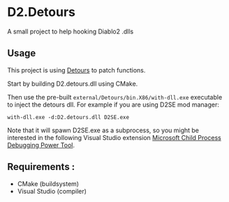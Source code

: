 # D2.Detours

A small project to help hooking Diablo2 .dlls

## Usage

This project is using [Detours](https://github.com/microsoft/Detours) to patch functions.

Start by building D2.detours.dll using CMake.

Then use the pre-built `external/Detours/bin.X86/with-dll.exe` executable to inject the detours dll.
For example if you are using D2SE mod manager:

```
with-dll.exe -d:D2.detours.dll D2SE.exe
```

Note that it will spawn D2SE.exe as a subprocess, so you might be interested in the following Visual Studio extension [Microsoft Child Process Debugging Power Tool](https://marketplace.visualstudio.com/items?itemName=vsdbgplat.MicrosoftChildProcessDebuggingPowerTool).


## Requirements :

- CMake (buildsystem)
- Visual Studio (compiler)
